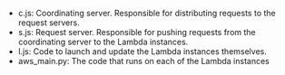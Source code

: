  - c.js: Coordinating server.  Responsible for distributing requests to the request servers.
 - s.js: Request server.  Responsible for pushing requests from the coordinating server to the Lambda instances.
 - l.js: Code to launch and update the Lambda instances themselves.
 - aws_main.py: The code that runs on each of the Lambda instances
